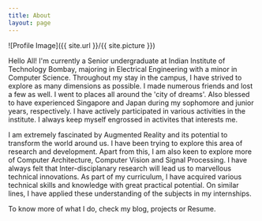```yaml
---
title: About
layout: page
---
```

![Profile Image]({{ site.url }}/{{ site.picture }})

<p>Hello All! I'm currently a Senior undergraduate at Indian Institute of Technology Bombay, majoring in Electrical Engineering with a minor in Computer Science. Throughout my stay in the campus, I have strived to explore as many dimensions as possible. I made numerous friends and lost a few as well. I went to places all around the 'city of dreams'. Also blessed to have experienced Singapore and Japan during my sophomore and junior years, respectively. I have actively participated in various activities in the institute. I always keep myself engrossed in activites that interests me.</p>

<p>I am extremely fascinated by Augmented Reality and its potential to transform the world around us. I have been trying to explore this area of research and development. Apart from this, I am also keen to explore more of Computer Architecture, Computer Vision and Signal Processing. I have always felt that Inter-disciplanary research will lead us to marvellous technical innovations. As part of my curriculum, I have acquired various technical skills and knowledge with great practical potential. On similar lines, I have applied these understanding of the subjects in my internships.</p>

<p>To know more of what I do, check my blog, projects or Resume.</p>

<!-- <h2>Skills</h2>

<ul class="skill-list">
	<li>HTML - Jade - Haml - Erb</li>
	<li>Responsive (Mobile First)</li>
	<li>CSS (Stylus, Sass, Less)</li>
	<li>Css Frameworks (Bootstrap, Foundation)</li>
	<li>Javascript (Design Patterns, Testes)</li>
	<li>NodeJS</li>
	<li>AngularJS - ReactJS</li>
	<li>Grunt - Gulp - Yeoman</li>
	<li>Git</li>
	<li>PHP</li>
	<li>Python</li>
	<li>MySQL - MongoDB</li>
	<li>Scrum and Kanban</li>
	<li>TDD e Continuous Integration</li>
</ul>

<h2>Projects</h2>

<ul>
	<li><a href="https://github.com/">Lorem Lorem</a></li>
	<li><a href="https://github.com/">Ipsum Dolor</a></li>
	<li><a href="https://github.com/">Dolor Lorem</a></li>
</ul> -->
